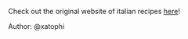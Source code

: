 Check out the original website of italian recipes [here](http://saffron.challs.teamitaly.eu)!

Author: @xatophi
